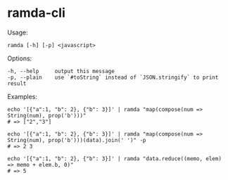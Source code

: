 # ramda-cli

Usage:

    ramda [-h] [-p] <javascript>

Options:

    -h, --help     output this message
    -p, --plain    use `#toString` instead of `JSON.stringify` to print result

Examples:

    echo '[{"a":1, "b": 2}, {"b": 3}]' | ramda "map(compose(num => String(num), prop('b')))"
    # => ["2","3"]

    echo '[{"a":1, "b": 2}, {"b": 3}]' | ramda "map(compose(num => String(num), prop('b')))(data).join(' ')" -p
    # => 2 3

    echo '[{"a":1, "b": 2}, {"b": 3}]' | ramda "data.reduce((memo, elem) => memo + elem.b, 0)"
    # => 5
